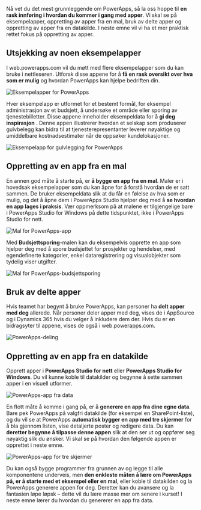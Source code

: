 Nå vet du det mest grunnleggende om PowerApps, så la oss hoppe til **en rask innføring i hvordan du kommer i gang med apper**. Vi skal se på eksempelapper, oppretting av apper fra en mal, bruk av delte apper og oppretting av apper fra en datakilde. I neste emne vil vi ha et mer praktisk rettet fokus på oppretting av apper.

## <a name="check-out-some-sample-apps"></a>Utsjekking av noen eksempelapper
I web.powerapps.com vil du møtt med flere eksempelapper som du kan bruke i nettleseren. Utforsk disse appene for å **få en rask oversikt over hva som er mulig** og hvordan PowerApps kan hjelpe bedriften din.

![Eksempelapper for PowerApps](./media/learning-quick-look-powerapps/powerapps-samples.png)

Hver eksempelapp er utformet for et bestemt formål, for eksempel administrasjon av et budsjett, å undersøke et område eller sporing av tjenestebilletter. Disse appene inneholder eksempeldata for å **gi deg inspirasjon** . Denne appen illustrerer hvordan et selskap som produserer gulvbelegg kan bidra til at tjenesterepresentanter leverer nøyaktige og umiddelbare kostnadsestimater når de oppsøker kundelokasjoner.

![Eksempelapp for gulvlegging for PowerApps](./media/learning-quick-look-powerapps/powerapps-flooring-sample.png)

## <a name="create-an-app-from-a-template"></a>Oppretting av en app fra en mal
En annen god måte å starte på, er **å bygge en app fra en mal**. Maler er i hovedsak eksempelapper som du kan åpne for å forstå hvordan de er satt sammen. De bruker eksempeldata slik at du får en følelse av hva som er mulig, og det å åpne dem i PowerApps Studio hjelper deg med å **se hvordan en app lages i praksis**. Vær oppmerksom på at malene er tilgjengelige bare i PowerApps Studio for Windows på dette tidspunktet, ikke i PowerApps Studio for nett.

![Mal for PowerApps-app](./media/learning-quick-look-powerapps/powerapps-templates.png)

Med **Budsjettsporing**-malen kan du eksempelvis opprette en app som hjelper deg med å spore budsjettet for prosjekter og hendelser, med egendefinerte kategorier, enkel dataregistrering og visualobjekter som tydelig viser utgifter.

![Mal for PowerApps-budsjettsporing](./media/learning-quick-look-powerapps/powerapps-budget-tracker.png)

## <a name="use-shared-apps"></a>Bruk av delte apper
Hvis teamet har begynt å bruke PowerApps, kan personer ha **delt apper med deg** allerede. Når personer deler apper med deg, vises de i AppSource og i Dynamics 365 hvis du velger å inkludere dem der. Hvis du er en bidragsyter til appene, vises de også i web.powerapps.com.

![PowerApps-deling](./media/learning-quick-look-powerapps/powerapps-sharing.png)

## <a name="create-an-app-from-a-data-source"></a>Oppretting av en app fra en datakilde
Opprett apper i **PowerApps Studio for nett** eller **PowerApps Studio for Windows**. Du vil kunne koble til datakilder og begynne å sette sammen apper i en visuell utformer.

![PowerApps-app fra data](./media/learning-quick-look-powerapps/powerapps-app-from-data.png)

En flott måte å komme i gang på, er å **generere en app fra dine egne data**. Bare pek PowerApps på valgfri datakilde (for eksempel en SharePoint-liste), og du vil se at PowerApps **automatisk bygger en app med tre skjermer** for å bla gjennom listen, vise detaljerte poster og redigere data. Du kan **deretter begynne å tilpasse denne appen** slik at den ser ut og oppfører seg nøyaktig slik du ønsker. Vi skal se på hvordan den følgende appen er opprettet i neste emne.

![PowerApps-app for tre skjermer](./media/learning-quick-look-powerapps/powerapps-three-screen-app.png)

Du kan også bygge programmer fra grunnen av og legge til alle komponentene underveis, men **den enkleste måten å lære om PowerApps på, er å starte med et eksempel eller en mal**, eller koble til datakilden og la PowerApps generere appen for deg. Deretter kan du avansere og la fantasien løpe løpsk – dette vil du lære masse mer om senere i kurset! I neste emne lærer du hvordan du genererer en app fra data.

